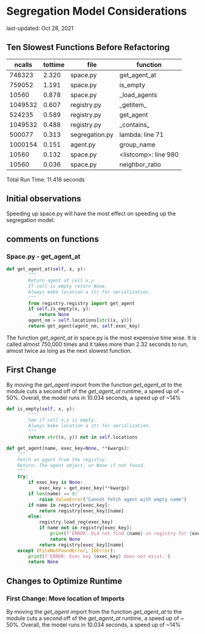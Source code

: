 # Segregation Model Considerations
last-updated: Oct 28, 2021

## Ten Slowest Functions Before Refactoring
|ncalls | tottime | file | function |
| --- | --- | --- | --- |
|748323| 2.320 | space.py |  get_agent_at |
|759052|1.191 | space.py | is_empty |
|10560 | 0.878 | space.py | _load_agents |
|1049532 | 0.607 | registry.py | \_getitem_ |
|524235|0.589|registry.py | get_agent|
|1049532|0.488|registry.py| \_contains_ |
|500077|0.313|segregation.py | lambda: line 71 |
|1000154|0.151|agent.py | group_name|
|10560|0.132|space.py | \<listcomp\>: line 980
|10560|0.036|space.py | neighbor_ratio

Total Run Time:  11.418 seconds

## Initial observations
Speeding up space.py will have the most effect on speeding up the segregation model.

## comments on functions
### Space.py - get_agent_at

```python
def get_agent_at(self, x, y):
        """
        Return agent at cell x,y
        If cell is empty return None.
        Always make location a str for serialization.
        """
        from registry.registry import get_agent
        if self.is_empty(x, y):
            return None
        agent_nm = self.locations[str((x, y))]
        return get_agent(agent_nm, self.exec_key)

```

The function *get_agent_at* in space.py is the most expensive time wise.  It is called almost 750,000 times and it takes more than 2.32 seconds to run, almost twice as long as the next slowest function.

## First Change
By moving the *get_agent* import from the function *get_agent_at* to the module cuts a second off of the *get_agent_at* runtime, a speed up of ~ 50%.  Overall, the model runs in 10.034 seconds, a speed up of ~14%


``` python
def is_empty(self, x, y):
        """
        See if cell x,y is empty.
        Always make location a str for serialization.
        """
        return str((x, y)) not in self.locations
```


``` python
def get_agent(name, exec_key=None, **kwargs):
    """
    Fetch an agent from the registry.
    Return: The agent object, or None if not found.
    """
    try:
        if exec_key is None:
            exec_key = get_exec_key(**kwargs)
        if len(name) == 0:
            raise ValueError("Cannot fetch agent with empty name")
        if name in registry[exec_key]:
            return registry[exec_key][name]
        else:
            registry.load_reg(exec_key)
            if name not in registry[exec_key]:
                print(f'ERROR: Did not find {name} in registry for {exec_key}')
                return None
            return registry[exec_key][name]
    except (FileNotFoundError, IOError):
        print(f'ERROR: Exec key {exec_key} does not exist.')
        return None

```

## Changes to Optimize Runtime

### First Change: Move location of Imports
By moving the *get_agent* import from the function *get_agent_at* to the module cuts a second off of the *get_agent_at* runtime, a speed up of ~ 50%.  Overall, the model runs in 10.034 seconds, a speed up of ~14%
